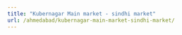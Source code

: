 ```yaml
---
title: "Kubernagar Main market - sindhi market"
url: /ahmedabad/kubernagar-main-market-sindhi-market/
---
```

